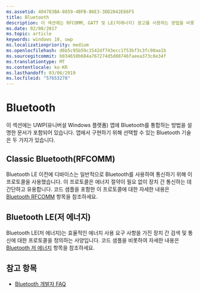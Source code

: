 ```yaml
---
ms.assetid: 404783BA-8859-4BFB-86E3-3DD2042E66F5
title: Bluetooth
description: 이 섹션에는 RFCOMM, GATT 및 LE(저에너지) 광고를 사용하는 방법을 비롯해 UWP(유니버설 Windows 플랫폼) 앱에 Bluetooth를 통합하는 방법에 대한 문서가 포함되어있습니다.
ms.date: 02/08/2017
ms.topic: article
keywords: windows 10, uwp
ms.localizationpriority: medium
ms.openlocfilehash: d6b5c95b59c1542df743ecc1f53bf3c3fc90aa1b
ms.sourcegitcommit: b034650b684a767274d5d88746faeea373c8e34f
ms.translationtype: MT
ms.contentlocale: ko-KR
ms.lasthandoff: 03/06/2019
ms.locfileid: "57653278"
---
```

# <a name="bluetooth"></a>Bluetooth
이 섹션에는 UWP(유니버설 Windows 플랫폼) 앱에 Bluetooth를 통합하는 방법을 설명한 문서가 포함되어 있습니다. 앱에서 구현하기 위해 선택할 수 있는 Bluetooth 기술은 두 가지가 있습니다.

## <a name="classic-bluetooth-rfcomm"></a>Classic Bluetooth(RFCOMM)
Bluetooth LE 이전에 디바이스는 일반적으로 Bluetooth를 사용하여 통신하기 위해 이 프로토콜을 사용했습니다. 이 프로토콜은 에너지 절약이 필요 없이 장치 간 통신하는 데 간단하고 유용합니다. 코드 샘플을 포함한 이 프로토콜에 대한 자세한 내용은 [Bluetooth RFCOMM](send-or-receive-files-with-rfcomm.md) 항목을 참조하세요.

## <a name="bluetooth-low-energy-le"></a>Bluetooth LE(저 에너지)
Bluetooth LE(저 에너지)는 효율적인 에너지 사용 요구 사항을 가진 장치 간 검색 및 통신에 대한 프로토콜을 정의하는 사양입니다. 코드 샘플을 비롯하여 자세한 내용은 [Bluetooth 저 에너지](bluetooth-low-energy-overview.md) 항목을 참조하세요.

## <a name="see-also"></a>참고 항목
- [Bluetooth 개발자 FAQ](bluetooth-dev-faq.md)